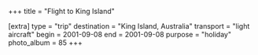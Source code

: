 +++
title = "Flight to King Island"

[extra]
type = "trip"
destination = "King Island, Australia"
transport = "light aircraft"
begin = 2001-09-08
end = 2001-09-08
purpose = "holiday"
photo_album = 85
+++
